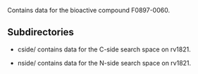 Contains data for the bioactive compound F0897-0060.

## Subdirectories

- cside/ contains data for the C-side search space on rv1821.

- nside/ contains data for the N-side search space on rv1821.

